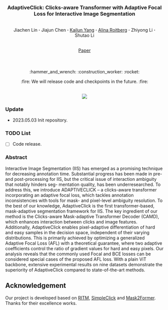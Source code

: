 ### <p align="center"> AdaptiveClick: Clicks-aware Transformer with Adaptive Focal Loss for Interactive Image Segmentation
<br>
<div align="center">
  Jiachen&nbsp;Lin</a> <b>&middot;</b>
  Jiajun&nbsp;Chen</a> <b>&middot;</b>
  <a href="https://www.researchgate.net/profile/Kailun-Yang" target="_blank">Kailun&nbsp;Yang</a> <b>&middot;</b>
  <a href="https://www.researchgate.net/profile/Alina-Roitberg-2" target="_blank">Alina&nbsp;Roitberg</a> <b>&middot;</b>
  Zhiyong&nbsp;Li</a> <b>&middot;</b>
  Shutao&nbsp;Li</a>
  <br> <br>

  <a href="" target="_blank">Paper</a>
</div>

####

<br>
<p align="center">:hammer_and_wrench: :construction_worker: :rocket:</p>
<p align="center">:fire: We will release code and checkpoints in the future. :fire:</p>
<br>

<div align=center><img src="https://s2.loli.net/2023/05/03/YiDE2HhVTksWwx1.png" /></div>

### Update
- 2023.05.03 Init repository.

### TODO List
- [ ] Code release. 

### Abstract
Interactive Image Segmentation (IIS) has emerged as a promising technique for decreasing annotation time. Substantial
progress has been made in pre- and post-processing for IIS, but the critical issue of interaction ambiguity that notably hinders seg-
mentation quality, has been underresearched. To address this, we introduce ADAPTIVECLICK – a clicks-aware transformer incorporating
an adaptive focal loss, which tackles annotation inconsistencies with tools for mask- and pixel-level ambiguity resolution. To the best
of our knowledge, AdaptiveClick is the first transformer-based, mask-adaptive segmentation framework for IIS. The key ingredient of
our method is the Clicks-aware Mask-adaptive Transformer Decoder (CAMD), which enhances interaction between clicks and image
features. Additionally, AdaptiveClick enables pixel-adaptive differentiation of hard and easy samples in the decision space, independent
of their varying distributions. This is primarily achieved by optimizing a generalized Adaptive Focal Loss (AFL) with a theoretical
guarantee, where two adaptive coefficients control the ratio of gradient values for hard and easy pixels. Our analysis reveals that
the commonly used Focal and BCE losses can be considered special cases of the proposed AFL loss. With a plain ViT backbone,
extensive experimental results on nine datasets demonstrate the superiority of AdaptiveClick compared to state-of-the-art methods.

## Acknowledgement
Our project is developed based on [RITM](https://github.com/saic-vul/ritm_interactive_segmentation), [SimpleClick](https://github.com/uncbiag/SimpleClick) and [Mask2Former](https://github.com/facebookresearch/Mask2Former). Thanks for their excellence works.
